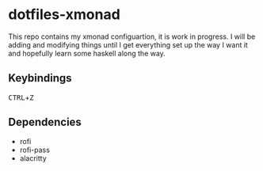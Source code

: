 # dotfiles-xmonad

This repo contains my xmonad configuartion, it is work in progress.
I will be adding and modifying things until I get everything set up the way I
want it and hopefully learn some haskell along the way.

## Keybindings
<kbd>CTRL</kbd>+<kbd>Z</kbd>

## Dependencies
- rofi
- rofi-pass
- alacritty
